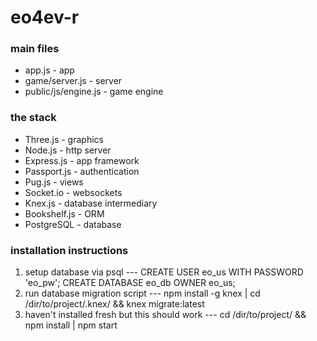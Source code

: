 # eo4ev-r

### main files
* app.js - app
* game/server.js - server
* public/js/engine.js - game engine

### the stack
* Three.js - graphics
* Node.js - http server
* Express.js - app framework
* Passport.js - authentication
* Pug.js - views
* Socket.io - websockets
* Knex.js - database intermediary
* Bookshelf.js - ORM
* PostgreSQL - database

### installation instructions
1. setup database via psql --- CREATE USER eo_us WITH PASSWORD 'eo_pw'; CREATE DATABASE eo_db OWNER eo_us;
2. run database migration script --- npm install -g knex | cd /dir/to/project/.knex/ && knex migrate:latest
3. haven't installed fresh but this should work --- cd /dir/to/project/ && npm install | npm start
